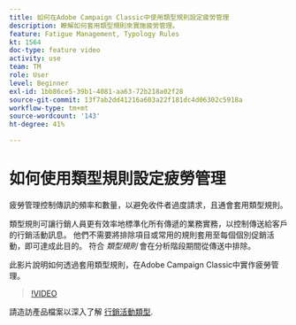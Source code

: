 ```yaml
---
title: 如何在Adobe Campaign Classic中使用類型規則設定疲勞管理
description: 瞭解如何套用類型規則來實施疲勞管理。
feature: Fatigue Management, Typology Rules
kt: 1564
doc-type: feature video
activity: use
team: TM
role: User
level: Beginner
exl-id: 1bb86ce5-39b1-4081-aa63-72b218a02f28
source-git-commit: 13f7ab2dd41216a603a22f181dc4d06302c5918a
workflow-type: tm+mt
source-wordcount: '143'
ht-degree: 41%

---
```


# 如何使用類型規則設定疲勞管理

疲勞管理控制傳訊的頻率和數量，以避免收件者過度請求，且通會套用類型規則。

類型規則可讓行銷人員更有效率地標準化所有傳遞的業務實務，以控制傳送給客戶的行銷活動訊息。 他們不需要將排除項目或常用的規則套用至每個個別促銷活動，即可達成此目的。 符合 *類型規則* 會在分析階段期間從傳送中排除。

此影片說明如何透過套用類型規則，在Adobe Campaign Classic中實作疲勞管理。

>[!VIDEO](https://video.tv.adobe.com/v/25090?quality=12&learn=on)

請造訪產品檔案以深入了解 [行銷活動類型](https://experienceleague.adobe.com/docs/campaign-classic/using/orchestrating-campaigns/campaign-optimization/about-campaign-typologies.html?lang=zh-Hant).
